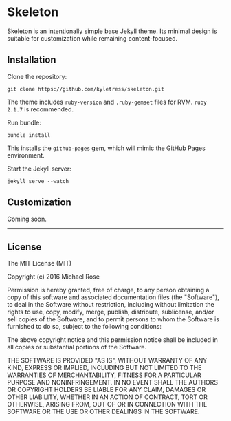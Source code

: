 # Skeleton

Skeleton is an intentionally simple base Jekyll theme. Its minimal design is suitable for customization while remaining content-focused.  

## Installation

Clone the repository:

~~~
git clone https://github.com/kyletress/skeleton.git
~~~

The theme includes `ruby-version` and `.ruby-gemset` files for RVM. `ruby 2.1.7` is recommended.

Run bundle:

~~~
bundle install
~~~

This installs the `github-pages` gem, which will mimic the GitHub Pages environment.

Start the Jekyll server:

~~~
jekyll serve --watch
~~~

## Customization

Coming soon.

---

## License

The MIT License (MIT)

Copyright (c) 2016 Michael Rose

Permission is hereby granted, free of charge, to any person obtaining a copy
of this software and associated documentation files (the "Software"), to deal
in the Software without restriction, including without limitation the rights
to use, copy, modify, merge, publish, distribute, sublicense, and/or sell
copies of the Software, and to permit persons to whom the Software is
furnished to do so, subject to the following conditions:

The above copyright notice and this permission notice shall be included in all
copies or substantial portions of the Software.

THE SOFTWARE IS PROVIDED "AS IS", WITHOUT WARRANTY OF ANY KIND, EXPRESS OR
IMPLIED, INCLUDING BUT NOT LIMITED TO THE WARRANTIES OF MERCHANTABILITY,
FITNESS FOR A PARTICULAR PURPOSE AND NONINFRINGEMENT. IN NO EVENT SHALL THE
AUTHORS OR COPYRIGHT HOLDERS BE LIABLE FOR ANY CLAIM, DAMAGES OR OTHER
LIABILITY, WHETHER IN AN ACTION OF CONTRACT, TORT OR OTHERWISE, ARISING FROM,
OUT OF OR IN CONNECTION WITH THE SOFTWARE OR THE USE OR OTHER DEALINGS IN THE
SOFTWARE.
